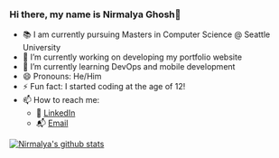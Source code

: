 ### Hi there, my name is Nirmalya Ghosh👋

- 📚 I am currently pursuing Masters in Computer Science @ Seattle University
- 🔭 I’m currently working on developing my portfolio website
- 🌱 I’m currently learning DevOps and mobile development
- 😄 Pronouns: He/Him
- ⚡ Fun fact: I started coding at the age of 12!
- 📫 How to reach me:
  - 🏢 [LinkedIn](https://www.linkedin.com/in/nirmalyagh/)
  - 📬 [Email](mailto:nirmalya.gh24@gmail.com)

[![Nirmalya's github stats](https://github-readme-stats.vercel.app/api?username=nirmalya24&count_private=true&show_icons=true&theme=merko&hide_rank=false)](https://github.com/anuraghazra/github-readme-stats)

<!-- [![My Top Languages](https://github-readme-stats.vercel.app/api/top-langs/?username=nirmalya24)](https://github.com/anuraghazra/github-readme-stats) -->

<!--
**Nirmalya24/Nirmalya24** is a ✨ _special_ ✨ repository because its `README.md` (this file) appears on your GitHub profile.

Here are some ideas to get you started:

- 🔭 I’m currently working on ...
- 🌱 I’m currently learning ...
- 👯 I’m looking to collaborate on ...
- 🤔 I’m looking for help with ...
- 💬 Ask me about ...
- 📫 How to reach me: ...
- 😄 Pronouns: ...
- ⚡ Fun fact: ...
-->
